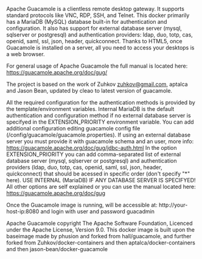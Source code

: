 Apache Guacamole is a clientless remote desktop gateway. It supports standard protocols like VNC, RDP, SSH, and Telnet.
This docker primarily has a MariaDB (MySQL) database built-in for authentication and configuration. It also has support for external database server (mysql, sqlserver or postgresql) and authentication providers: ldap, duo, totp, cas, openid, saml, ssl, json, header, quickconnect.
Thanks to HTML5, once Guacamole is installed on a server, all you need to access your desktops is a web browser.

For general usage of Apache Guacamole the full manual is located here: https://guacamole.apache.org/doc/gug/

The project is based on the work of Zuhkov zuhkov@gmail.com⁠, aptalca and Jason Bean, updated by cleao to latest version of guacamole.

All the required configuration for the authentication methods is provided by the template/environment variables. Internal MariaDB is the default authentication and configuration method if no external database server is specifyed in the EXTENSION_PRIORITY environment variable.
You can add additional configuration editing guacamole config file (/config/guacamole/guacamole.properties).
If using an external database server you must provide it with guacamole schema and an user, more info: https://guacamole.apache.org/doc/gug/jdbc-auth.html
In the option EXTENSION_PRIORITY you can add comma-separated list of external database server (mysql, sqlserver or postgresql) and authentication providers (ldap, duo, totp, cas, openid, saml, ssl, json, header, quickconnect) that should be acessed in specific order (don't specify "*" here). USE INTERNAL (MariaDB) IF ANY DATABASE SERVER IS SPECIFYED!
All other options are self explained or you can use the manual located here: https://guacamole.apache.org/doc/gug

Once the Guacamole image is running, will be accessible at: http://your-host-ip:8080 and login with user and password guacadmin

Apache Guacamole copyright The Apache Software Foundation, Licenced under the Apache License, Version 9.0.
This docker image is built upon the baseimage made by phusion and forked from hall/guacamole, and further forked from Zuhkov/docker-containers and then aptalca/docker-containers and then jason-bean/docker-guacamole